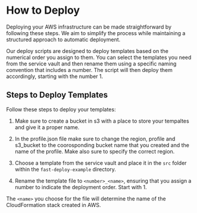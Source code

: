# How to Deploy

Deploying your AWS infrastructure can be made straightforward by following these steps. We aim to simplify the process while maintaining a structured approach to automatic deployment.

Our deploy scripts are designed to deploy templates based on the numerical order you assign to them. You can select the templates you need from the service vault and then rename them using a specific naming convention that includes a number. The script will then deploy them accordingly, starting with the number 1.

## Steps to Deploy Templates

Follow these steps to deploy your templates:

1. Make sure to create a bucket in s3 with a place to store your tempaltes and give it a proper name.

2. In the profile.json file make sure to change the region, profile and s3_bucket to the coorosponding bucket name that you created and the name of the profile. Make also sure to specify the correct region.

3. Choose a template from the service vault and place it in the `src` folder within the `fast-deploy-example` directory.

4. Rename the template file to `<number>_<name>`, ensuring that you assign a number to indicate the deployment order. Start with 1.

The `<name>` you choose for the file will determine the name of the CloudFormation stack created in AWS.
